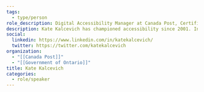 ```yaml
---
tags:
  - type/person
role_description: Digital Accessibility Manager at Canada Post, Certified Web Accessibility Specialist
description: Kate Kalcevich has championed accessibility since 2001. In the last decade, she redesigned Ontario.ca, developed the Inclusive Design Toolkit, created Ontario’s design guide, and taught role-based digital accessibility. Currently she is leading Canada Post in making their websites and applications accessible while building capacity within the digital team to embed accessibility into their daily work.
social:
  linkedin: https://www.linkedin.com/in/katekalcevich/
  twitter: https://twitter.com/katekalcevich
organization:
  - "[[Canada Post]]"
  - "[[Government of Ontario]]"
title: Kate Kalcevich
categories:
  - role/speaker
---
```

